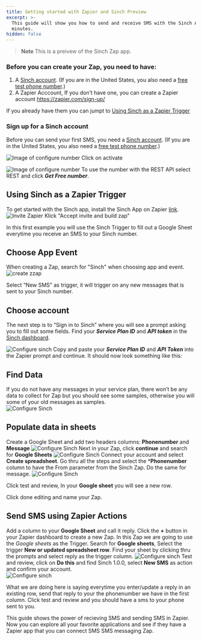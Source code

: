 ```yaml
---
title: Getting started with Zapier and Sinch Preview
excerpt: >-
  This guide will show you how to send and receive SMS with the Sinch API in
  minutes.
hidden: false
---
```


> **Note**
> This is a preivew of the Sinch Zap app.

### Before you can create your Zap, you need to have:

1. A [Sinch account](https://dashboard.sinch.com/signup). (If you are in the United States, you also need a [free test phone  number](https://dashboard.sinch.com/numbers/your-numbers/numbers).)
2. A Zapier Acccount,  If you don’t have one, you can create a Zapier account https://zapier.com/sign-up/

If you already have them you can jumpt to [Using Sinch as a Zapier Trigger](doc:sms-zapier#using-sinch-as-a-zapier-trigger)

### Sign up for a Sinch account

Before you can send your first SMS, you need a [Sinch
account](https://dashboard.sinch.com/signup). (If you are in the United States, you also need a [free test phone  number](https://dashboard.sinch.com/numbers/your-numbers/numbers).)


![Image of configure number](images/new-number/activateyournumber.png)
Click on activate


![Image of configure number](images/new-number/select-rest.png)
To use the number with the REST API select REST and click ***Get Free number***.

## Using Sinch as a Zapier Trigger
To get started with the Sinch app, install the Sinch App on Zapier [link](https://zapier.com/developer/public-invite/79749/049663e21af93167070920d64d26eaa9/).
![Invite Zapier](images/zapier/zaipierinvite.png)
Klick "Accept invite and build zap"  

In this first example you will use the Sinch Trigger  to fill out a Google Sheet everytime you receive an SMS to your Sinch number.

## Choose App Event
When creating a Zap, search for "Sinch" when choosing app and event. 
![create zzap](images/zapier/1createzap.png)

Select “New SMS” as trigger, it will trigger on any new messages that is sent to your Sinch number.

## Choose account
The next step is to “Sign in to Sinch” where you will see a prompt asking you to fill out some fields. Find your ***Service Plan ID*** and ***API token*** in the [Sinch dashboard](https://dashboard.sinch.com/sms/api/rest).

![Configure sinch](images/zapier/2configureaccount.png)
Copy and paste your ***Service Plan ID*** and ***API Token*** into the Zapier prompt and continue.
It should now look something like this:

## Find Data
If you do not have any messages in your service plan, there won’t be any data to collect for Zap but you should see some samples, otherwise you will some of your old messages as samples.  
![Configure Sinch](images/zapier/3data.png)

## Populate data in sheets
Create a Google Sheet and add two headers columns: **Phonenumber** and **Message**
![Configure Sinch](images/zapier/4sheet.png)
Next in your Zap, click **continue** and search for **Google Sheets**
![Configure Sinch](images/zapier/5SearchGoogle.png)
Connect your account and select **Create spreadsheet**. Go thru all the steps and select the ***Phonenumber** column to have the From parameter from the Sinch Zap. Do the same for message. 
![Configure Sinch](images/zapier/6configuresheet.png)

Click test and review, In your **Google sheet** you will see a new row.

Click done editing and name your Zap. 

## Send SMS using Zapier Actions
Add a column to your **Google Sheet**  and call it reply. 
Click the **+** button in your Zapier dashboard to create a new Zap. In this Zap we are going to use the *Google sheets* as the Trigger. Search for **Google sheets**, Select the trigger **New or updated spreadsheet row**. Find your sheet by clicking thru the prompts and select reply as the trigger column. 
![Configure sinch](images/zapier/7googlesheettrigger.png)
Test and review, click on **Do this** and find Sinch 1.0.0, select **New SMS** as action and confirm your account.  
![Configure sinch](images/zapier/8SendSMS.png)

What we are doing here is saying everytime you enter/update a reply in an existing row, send that reply to your the phonenumber we have in the first column.
Click test and review and you should have a sms to your phone sent to you.   

This guide shows the power of recieving SMS and sending SMS in Zapier. Now you can explore all your favorite applications and see if they have a Zapier app that you can connect SMS SMS messaging Zap.



